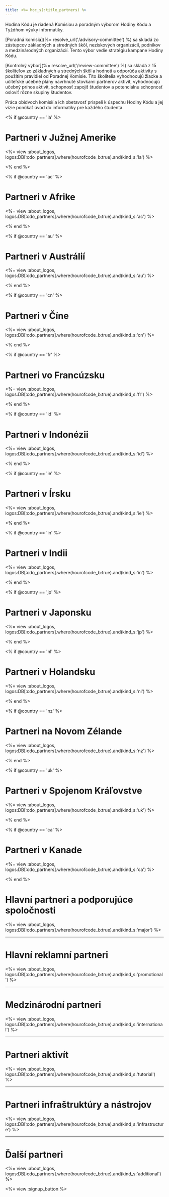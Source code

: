 ```yaml
---
title: <%= hoc_s(:title_partners) %>
---
```

Hodina Kódu je riadená Komisiou a poradným výborom Hodiny Kódu a Tyždňom výuky informatiky.

[Poradná komisia](%= resolve_url('/advisory-committee') %) sa skladá zo zástupcov základných a stredných škôl, neziskových organizácií, podnikov a medzinárodných organizácií. Tento výbor vedie stratégiu kampane Hodiny Kódu.

[Kontrolný výbor](%= resolve_url('/review-committee') %) sa skladá z 15 školiteľov zo základných a stredných škôl a hodnotí a odporúča aktivity s použitím pravidiel od Poradnej Komisie. Títo školitelia vyhodnocujú žiacke a učiteľské učebné plány navrhnuté stovkami partnerov aktivít, vyhodnocujú učebný prínos aktivít, schopnosť zapojiť študentov a potenciálnu schopnosť osloviť rôzne skupiny študentov.

Práca obidvoch komisií a ich obetavosť prispeli k úspechu Hodiny Kódu a jej vízie ponúkať úvod do informatiky pre každého študenta.

<% if @country == 'la' %>

# Partneri v Južnej Amerike

<%= view :about_logos, logos:DB[:cdo_partners].where(hourofcode_b:true).and(kind_s:'la') %>

<% end %>

<% if @country == 'ac' %>

# Partneri v Afrike

<%= view :about_logos, logos:DB[:cdo_partners].where(hourofcode_b:true).and(kind_s:'ac') %>

<% end %>

<% if @country == 'au' %>

# Partneri v Austrálií

<%= view :about_logos, logos:DB[:cdo_partners].where(hourofcode_b:true).and(kind_s:'au') %>

<% end %>

<% if @country == 'cn' %>

# Partneri v Číne

<%= view :about_logos, logos:DB[:cdo_partners].where(hourofcode_b:true).and(kind_s:'cn') %>

<% end %>

<% if @country == 'fr' %>

# Partneri vo Francúzsku

<%= view :about_logos, logos:DB[:cdo_partners].where(hourofcode_b:true).and(kind_s:'fr') %>

<% end %>

<% if @country == 'id' %>

# Partneri v Indonézii

<%= view :about_logos, logos:DB[:cdo_partners].where(hourofcode_b:true).and(kind_s:'id') %>

<% end %>

<% if @country == 'ie' %>

# Partneri v Írsku

<%= view :about_logos, logos:DB[:cdo_partners].where(hourofcode_b:true).and(kind_s:'ie') %>

<% end %>

<% if @country == 'in' %>

# Partneri v Indii

<%= view :about_logos, logos:DB[:cdo_partners].where(hourofcode_b:true).and(kind_s:'in') %>

<% end %>

<% if @country == 'jp' %>

# Partneri v Japonsku

<%= view :about_logos, logos:DB[:cdo_partners].where(hourofcode_b:true).and(kind_s:'jp') %>

<% end %>

<% if @country == 'nl' %>

# Partneri v Holandsku

<%= view :about_logos, logos:DB[:cdo_partners].where(hourofcode_b:true).and(kind_s:'nl') %>

<% end %>

<% if @country == 'nz' %>

# Partneri na Novom Zélande

<%= view :about_logos, logos:DB[:cdo_partners].where(hourofcode_b:true).and(kind_s:'nz') %>

<% end %>

<% if @country == 'uk' %>

# Partneri v Spojenom Kráľovstve

<%= view :about_logos, logos:DB[:cdo_partners].where(hourofcode_b:true).and(kind_s:'uk') %>

<% end %>

<% if @country == 'ca' %>

# Partneri v Kanade

<%= view :about_logos, logos:DB[:cdo_partners].where(hourofcode_b:true).and(kind_s:'ca') %>

<% end %>

# Hlavní partneri a podporujúce spoločnosti

<%= view :about_logos, logos:DB[:cdo_partners].where(hourofcode_b:true).and(kind_s:'major') %>

* * *

# Hlavní reklamní partneri

<%= view :about_logos, logos:DB[:cdo_partners].where(hourofcode_b:true).and(kind_s:'promotional') %>

* * *

# Medzinárodní partneri

<%= view :about_logos, logos:DB[:cdo_partners].where(hourofcode_b:true).and(kind_s:'international') %>

* * *

# Partneri aktivít

<%= view :about_logos, logos:DB[:cdo_partners].where(hourofcode_b:true).and(kind_s:'tutorial') %>

* * *

# Partneri infraštruktúry a nástrojov

<%= view :about_logos, logos:DB[:cdo_partners].where(hourofcode_b:true).and(kind_s:'infrastructure') %>

* * *

# Ďalší partneri

<%= view :about_logos, logos:DB[:cdo_partners].where(hourofcode_b:true).and(kind_s:'additional') %>

<%= view :signup_button %>